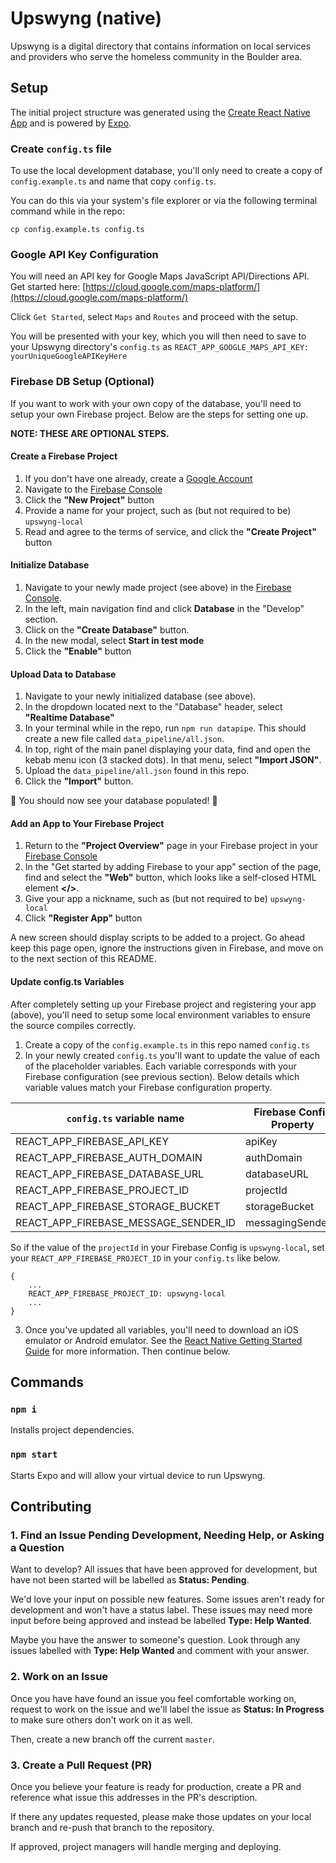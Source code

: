 # Upswyng (native)

Upswyng is a digital directory that contains information on local services and providers who serve the homeless community in the Boulder area.

## Setup

The initial project structure was generated using the [Create React Native App](https://facebook.github.io/react-native/blog/2017/03/13/introducing-create-react-native-app) and is powered by [Expo](https://expo.io/).

### Create `config.ts` file

To use the local development database, you'll only need to create a copy of `config.example.ts` and name that copy `config.ts`.

You can do this via your system's file explorer or via the following terminal command while in the repo:

```
cp config.example.ts config.ts
```

### Google API Key Configuration

You will need an API key for Google Maps JavaScript API/Directions API.
Get started here: [https://cloud.google.com/maps-platform/](https://cloud.google.com/maps-platform/)

Click `Get Started`, select `Maps` and `Routes` and proceed with the setup.

You will be presented with your key, which you will then need to save to your Upswyng directory's `config.ts` as `REACT_APP_GOOGLE_MAPS_API_KEY: yourUniqueGoogleAPIKeyHere`

### Firebase DB Setup (Optional)

If you want to work with your own copy of the database, you'll need to setup your own Firebase project. Below are the steps for setting one up.

**NOTE: THESE ARE OPTIONAL STEPS.**

#### Create a Firebase Project

1. If you don't have one already, create a [Google Account](https://account.google.com/)
2. Navigate to the [Firebase Console](https://console.firebase.google.com/)
3. Click the **"New Project"** button
4. Provide a name for your project, such as (but not required to be) `upswyng-local`
5. Read and agree to the terms of service, and click the **"Create Project"** button

#### Initialize Database

1. Navigate to your newly made project (see above) in the [Firebase Console](https://console.firebase.google.com/).
2. In the left, main navigation find and click **Database** in the "Develop" section.
3. Click on the **"Create Database"** button.
4. In the new modal, select **Start in test mode**
5. Click the **"Enable"** button

#### Upload Data to Database

1. Navigate to your newly initialized database (see above).
2. In the dropdown located next to the "Database" header, select **"Realtime Database"**
3. In your terminal while in the repo, run `npm run datapipe`. This should create a new file called `data_pipeline/all.json`.
4. In top, right of the main panel displaying your data, find and open the kebab menu icon (3 stacked dots). In that menu, select **"Import JSON"**.
5. Upload the `data_pipeline/all.json` found in this repo.
6. Click the **"Import"** button.

🎉 You should now see your database populated! 🎉

#### Add an App to Your Firebase Project

1. Return to the **"Project Overview"** page in your Firebase project in your [Firebase Console](https://console.firebase.google.com/)
2. In the "Get started by adding Firebase to your app" section of the page, find and select the **"Web"** button, which looks like a self-closed HTML element **</>**.
3. Give your app a nickname, such as (but not required to be) `upswyng-local`
4. Click **"Register App"** button

A new screen should display scripts to be added to a project. Go ahead keep this page open, ignore the instructions given in Firebase, and move on to the next section of this README.

#### Update config.ts Variables

After completely setting up your Firebase project and registering your app (above), you'll need to setup some local environment variables to ensure the source compiles correctly.

1. Create a copy of the `config.example.ts` in this repo named `config.ts`
2. In your newly created `config.ts` you'll want to update the value of each of the placeholder variables. Each variable corresponds with your Firebase configuration (see previous section). Below details which variable values match your Firebase configuration property.

| `config.ts` variable name            | Firebase Config Property |
| ------------------------------------ | ------------------------ |
| REACT_APP_FIREBASE_API_KEY           | apiKey                   |
| REACT_APP_FIREBASE_AUTH_DOMAIN       | authDomain               |
| REACT_APP_FIREBASE_DATABASE_URL      | databaseURL              |
| REACT_APP_FIREBASE_PROJECT_ID        | projectId                |
| REACT_APP_FIREBASE_STORAGE_BUCKET    | storageBucket            |
| REACT_APP_FIREBASE_MESSAGE_SENDER_ID | messagingSenderId        |

So if the value of the `projectId` in your Firebase Config is `upswyng-local`, set your `REACT_APP_FIREBASE_PROJECT_ID` in your `config.ts` like below.

```
{
    ...
    REACT_APP_FIREBASE_PROJECT_ID: upswyng-local
    ...
}
```

3. Once you've updated all variables, you'll need to download an iOS emulator or Android emulator. See the [React Native Getting Started Guide](https://facebook.github.io/react-native/docs/getting-started.html) for more information. Then continue below.

## Commands

### `npm i`

Installs project dependencies.

### `npm start`

Starts Expo and will allow your virtual device to run Upswyng.

## Contributing

### 1. Find an Issue Pending Development, Needing Help, or Asking a Question

Want to develop? All issues that have been approved for development, but have not been started will be labelled as **Status: Pending**.

We'd love your input on possible new features. Some issues aren't ready for development and won't have a status label. These issues may need more input before being approved and instead be labelled **Type: Help Wanted**.

Maybe you have the answer to someone's question. Look through any issues labelled with **Type: Help Wanted** and comment with your answer.

### 2. Work on an Issue

Once you have have found an issue you feel comfortable working on, request to work on the issue and we'll label the issue as **Status: In Progress** to make sure others don't work on it as well.

Then, create a new branch off the current `master`.

### 3. Create a Pull Request (PR)

Once you believe your feature is ready for production, create a PR and reference what issue this addresses in the PR's description.

If there any updates requested, please make those updates on your local branch and re-push that branch to the repository.

If approved, project managers will handle merging and deploying.
